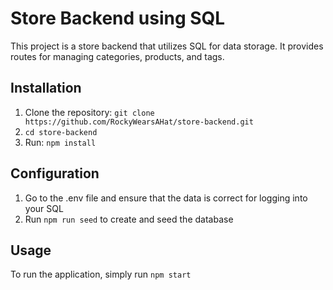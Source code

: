 # Store Backend using SQL

This project is a store backend that utilizes SQL for data storage. It provides routes for managing categories, products, and tags.

## Installation

1. Clone the repository: `git clone https://github.com/RockyWearsAHat/store-backend.git`
2. `cd store-backend`
3. Run: `npm install`

## Configuration

1. Go to the .env file and ensure that the data is correct for logging into your SQL
2. Run `npm run seed` to create and seed the database

## Usage

To run the application, simply run `npm start`
